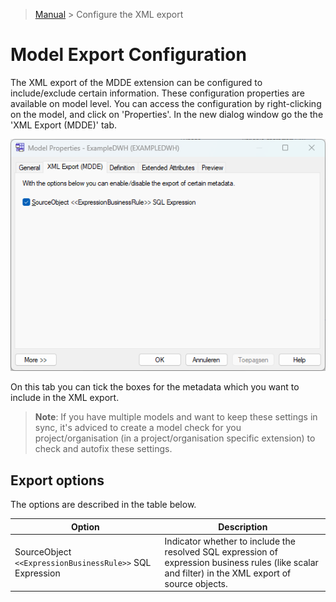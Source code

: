 > [Manual](./README.md) > Configure the XML export

# Model Export Configuration

The XML export of the MDDE extension can be configured to include/exclude certain information. These configuration properties are available on model level. You can access the configuration by right-clicking on the model, and click on 'Properties'. In the new dialog window go the the 'XML Export (MDDE)' tab.

![Model export configuration](img/model_export_config.png)

On this tab you can tick the boxes for the metadata which you want to include in the XML export.

> **Note**:
> If you have multiple models and want to keep these settings in sync, it's adviced to create a model check for you project/organisation (in a project/organisation specific extension) to check and autofix these settings.



## Export options
The options are described in the table below.

| Option                                                 | Description |
|---                                                     |---          |
| SourceObject `<<ExpressionBusinessRule>>` SQL Expression | Indicator whether to include the resolved SQL expression of expression business rules (like scalar and filter) in the XML export of source objects. |